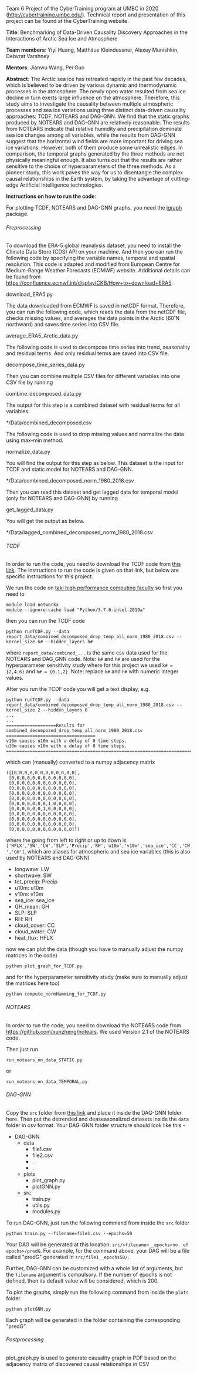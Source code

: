 Team 6 Project of the CyberTraining program at UMBC in 2020 (http://cybertraining.umbc.edu/). Technical report and presentation of this project can be found at the CyberTraining website. 

**Title**: Benchmarking of Data-Driven Causality Discovery Approaches in the Interactions of Arctic Sea Ice and Atmosphere

**Team members**: Yiyi Huang, Matthäus Kleindessner, Alexey Munishkin, Debvrat Varshney

**Mentors**: Jianwu Wang, Pei Guo

**Abstract**: The Arctic sea ice has retreated rapidly in the past few decades, which is believed to be driven by various dynamic and thermodynamic processes in the atmosphere. The newly open water resulted from sea ice decline in turn exerts large influence on the atmosphere. Therefore, this study aims to investigate the causality between multiple atmospheric processes and sea ice variations using three distinct data-driven causality approaches: TCDF, NOTEARS and DAG-GNN. We find that the static graphs produced by NOTEARS and DAG-GNN are relatively reasonable. The results from NOTEARS indicate that relative humidity and precipitation dominate sea ice changes among all variables, while the results from DAG-GNN suggest that the horizontal wind fields are more important for driving sea ice variations. However, both of them produce some unrealistic edges. In comparison, the temporal graphs generated by the three methods are not physically meaningful enough. It also turns out that the results are rather sensitive to the choice of hyperparameters of the three methods. As a pioneer study, this work paves the way for us to disentangle the complex causal relationships in the Earth system, by taking the advantage of cutting-edge Artificial Intelligence technologies.

**Instructions on how to run the code**:

For plotting TCDF, NOTEARS and DAG-GNN graphs, you need the [igraph](https://igraph.org/python/) package.

###### Preprocessing

To download the ERA-5 global reanalysis dataset, you need to install the Climate Data Store (CDS) API on your machine. And then you can run the following code by specifying the variable names, temporal and spatial resolution. This code is adapted and modified from European Centre for Medium-Range Weather Forecasts (ECMWF) website. Additional details can be found from https://confluence.ecmwf.int/display/CKB/How+to+download+ERA5.

download_ERA5.py

The data downloaded from ECMWF is saved in netCDF format. Therefore, you can run the following code, which reads the data from the netCDF file, checks missing values, and averages the data points in the Arctic (60˚N northward) and saves time series into CSV file.

average_ERA5_Arctic_data.py

The following code is used to decompose time series into trend, seasonality and residual terms. And only residual terms are saved into CSV file.

decompose_time_series_data.py

Then you can combine multiple CSV files for different variables into one CSV file by running

combine_decomposed_data.py

The output for this step is a combined dataset with residual terms for all variables.

*/Data/combined_decomposed.csv

The following code is used to drop missing values and normalize the data using max-min method.

normalize_data.py

You will find the output for this step as below. This dataset is the input for TCDF and static model for NOTEARS and DAG-GNN.

*/Data/combined_decomposed_norm_1980_2018.csv

Then you can read this dataset and get lagged data for temporal model (only for NOTEARS and DAG-GNN) by running

get_lagged_data.py

You will get the output as below.

*/Data/lagged_combined_decomposed_norm_1980_2018.csv

###### TCDF

In order to run the code, you need to download the TCDF code from [this link](https://github.com/M-Nauta/TCDF). The instructions to run the code is given on that link, but below are specific instructions for this project.

We run the code on [taki high performance computing faculty](https://hpcf.umbc.edu/) so first you need to
```
module load networkx
module --ignore-cache load "Python/3.7.6-intel-2019a"
```
then you can run the TCDF code
```
python runTCDF.py --data report_data/combined_decomposed_drop_temp_all_norm_1980_2018.csv --kernel_size k# --hidden_layers h#
```
where `report_data/combined_...` is the same csv data used for the NOTEARS and DAG_GNN code. Note: `k#` and `h#` are used for the hyperparameter sensitivity study where for this project we used `k# = {2,4,6}` and `h# = {0,1,2}`. Note: replace `k#` and `h#` with numeric integer values.

After you run the TCDF code you will get a text display, e.g.
```
python runTCDF.py --data report_data/combined_decomposed_drop_temp_all_norm_1980_2018.csv --kernel_size 2 --hidden_layers 0
...
...
===================Results for combined_decomposed_drop_temp_all_norm_1980_2018.csv ==================================
v10m causes u10m with a delay of 0 time steps.
u10m causes v10m with a delay of 0 time steps.
========================================================================
```
which can (manually) converted to a numpy adjacency matrix
```
([[0,0,0,0,0,0,0,0,0,0,0,0],
 [0,0,0,0,0,0,0,0,0,0,0,0],
 [0,0,0,0,0,0,0,0,0,0,0,0],
 [0,0,0,0,0,0,0,0,0,0,0,0],
 [0,0,0,0,0,0,0,0,0,0,0,0],
 [0,0,0,0,0,0,0,0,0,0,0,0],
 [0,0,0,0,0,0,0,1,0,0,0,0],
 [0,0,0,0,0,0,1,0,0,0,0,0],
 [0,0,0,0,0,0,0,0,0,0,0,0],
 [0,0,0,0,0,0,0,0,0,0,0,0],
 [0,0,0,0,0,0,0,0,0,0,0,0],
 [0,0,0,0,0,0,0,0,0,0,0,0]])
```
where the going from left to right or up to down is `['HFLX','SW','LW','SLP','Precip','RH','u10m','v10m','sea_ice','CC','CW','GH']`, which are aliases for atmospheric and sea ice variables (this is also used by NOTEARS and DAG-GNN)

* longwave: LW
* shortwave: SW
* tot_precip: Precip
* u10m: u10m
* v10m: v10m
* sea_ice: sea_ice
* GH_mean: GH
* SLP: SLP
* RH: RH
* cloud_cover: CC
* cloud_water: CW
* heat_flux: HFLX

now we can plot the data (though you have to manually adjust the numpy matrices in the code)
```
python plot_graph_for_TCDF.py
```
and for the hyperparameter sensitivity study (make sure to manually adjust the matrices here too)
```
python compute_normHamming_for_TCDF.py
```

###### NOTEARS

In order to run the code, you need to download the NOTEARS code from https://github.com/xunzheng/notears. We used Version 2.1 of the NOTEARS code.

Then just run 
```
run_notears_on_data_STATIC.py 
```
or 
```
run_notears_on_data_TEMPORAL.py 
```

###### DAG-GNN

Copy the `src` folder from [this link](https://github.com/big-data-lab-umbc/DAG-GNN) and place it inside the DAG-GNN folder here. Then put the detrended and deaseasonalized datasets inside the `data` folder in csv format. Your DAG-GNN folder structure should look like this -
* DAG-GNN
  * data
    * file1.csv
    * file2.csv
    * .
    * .
  * plots
    * plot_graph.py
    * plotGNN.py
  * src
    * train.py
    * utils.py
    * modules.py

To run DAG-GNN, just run the following command from inside the `src` folder
```
python train.py --filename=file1.csv --epochs=50 
```
Your DAG will be generated at this location: `src/<filename>__epochs<no. of epochs>/predG`. For example, for the command above, your DAG will be a file called "predG" generated in `src/file1__epochs50/`.

Further, DAG-GNN can be customized with a whole list of arguments, but the `filename` argument is compulsory. If the number of epochs is not defined, then its default value will be considered, which is 200.

To plot the graphs, simply run the following command from inside the `plots` folder
```
python plotGNN.py 
```
Each graph will be generated in the folder containing the corresponding "predG".

###### Postprocessing

plot_graph.py is used to generate causality graph in PDF based on the adjacency matrix of discovered causal relationships in CSV
